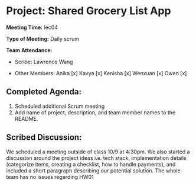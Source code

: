 # Project: Shared Grocery List App

**Meeting Time:** lec04

**Type of Meeting:** Daily scrum

**Team Attendance:**

- Scribe:
  Lawrence Wang

- Other Members:
Anika [x]
Kavya [x]
Kenisha [x]
Wenxuan [x]
Owen [x]

## Completed Agenda:
1. Scheduled additional Scrum meeting
2. Add name of project, description, and team member names to the README.

## Scribed Discussion:
We scheduled a meeting outside of class 10/9 at 4:30pm. We also started a discussion around the project ideas i.e. tech stack, implementation details (categorize items, creating a checklist, how to handle payments), and included a short paragraph describing our potential solution. The whole team has no issues regarding HW01
